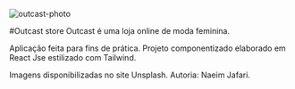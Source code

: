 
![outcast-photo](https://user-images.githubusercontent.com/86850419/167751698-8ed4da18-9b15-4c17-8ea5-4544d445a9c4.jpg)

#Outcast store
Outcast é uma loja online de moda feminina.

Aplicação feita para fins de prática. Projeto componentizado elaborado em React Jse estilizado com Tailwind.

Imagens disponibilizadas no site Unsplash. Autoria: Naeim Jafari.
